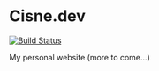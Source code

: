 # Cisne.dev

[![Build Status](https://travis-ci.org/Cisneiros/cisne.dev.svg?branch=master)](https://travis-ci.org/Cisneiros/cisne.dev)

My personal website (more to come…)
